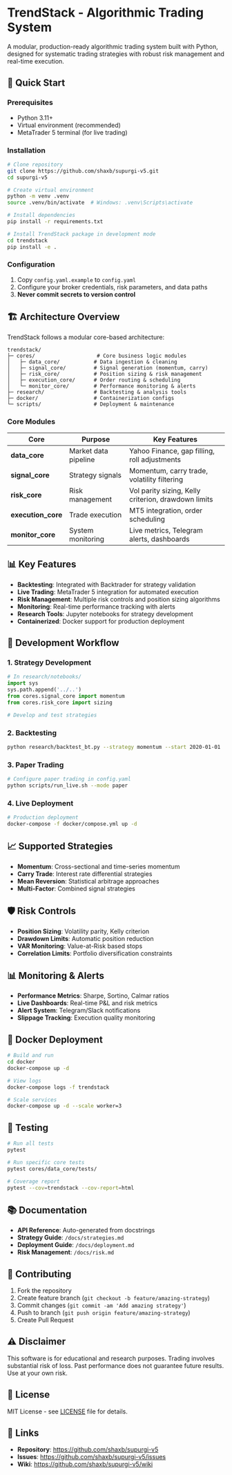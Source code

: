 # TrendStack - Algorithmic Trading System

A modular, production-ready algorithmic trading system built with Python, designed for systematic trading strategies with robust risk management and real-time execution.

## 🚀 **Quick Start**

### Prerequisites
- Python 3.11+ 
- Virtual environment (recommended)
- MetaTrader 5 terminal (for live trading)

### Installation
```bash
# Clone repository
git clone https://github.com/shaxb/supurgi-v5.git
cd supurgi-v5

# Create virtual environment
python -m venv .venv
source .venv/bin/activate  # Windows: .venv\Scripts\activate

# Install dependencies
pip install -r requirements.txt

# Install TrendStack package in development mode
cd trendstack
pip install -e .
```

### Configuration
1. Copy `config.yaml.example` to `config.yaml`
2. Configure your broker credentials, risk parameters, and data paths
3. **Never commit secrets to version control**

## 🏗️ **Architecture Overview**

TrendStack follows a modular core-based architecture:

```
trendstack/
├─ cores/                    # Core business logic modules
│   ├─ data_core/           # Data ingestion & cleaning
│   ├─ signal_core/         # Signal generation (momentum, carry)
│   ├─ risk_core/           # Position sizing & risk management
│   ├─ execution_core/      # Order routing & scheduling
│   └─ monitor_core/        # Performance monitoring & alerts
├─ research/                # Backtesting & analysis tools
├─ docker/                  # Containerization configs
└─ scripts/                 # Deployment & maintenance
```

### Core Modules

| Core | Purpose | Key Features |
|------|---------|--------------|
| **data_core** | Market data pipeline | Yahoo Finance, gap filling, roll adjustments |
| **signal_core** | Strategy signals | Momentum, carry trade, volatility filtering |
| **risk_core** | Risk management | Vol parity sizing, Kelly criterion, drawdown limits |
| **execution_core** | Trade execution | MT5 integration, order scheduling |
| **monitor_core** | System monitoring | Live metrics, Telegram alerts, dashboards |

## 📊 **Key Features**

- **Backtesting**: Integrated with Backtrader for strategy validation
- **Live Trading**: MetaTrader 5 integration for automated execution  
- **Risk Management**: Multiple risk controls and position sizing algorithms
- **Monitoring**: Real-time performance tracking with alerts
- **Research Tools**: Jupyter notebooks for strategy development
- **Containerized**: Docker support for production deployment

## 🔧 **Development Workflow**

### 1. Strategy Development
```python
# In research/notebooks/
import sys
sys.path.append('../..')
from cores.signal_core import momentum
from cores.risk_core import sizing

# Develop and test strategies
```

### 2. Backtesting
```bash
python research/backtest_bt.py --strategy momentum --start 2020-01-01
```

### 3. Paper Trading
```bash
# Configure paper trading in config.yaml
python scripts/run_live.sh --mode paper
```

### 4. Live Deployment
```bash
# Production deployment
docker-compose -f docker/compose.yml up -d
```

## 📈 **Supported Strategies**

- **Momentum**: Cross-sectional and time-series momentum
- **Carry Trade**: Interest rate differential strategies  
- **Mean Reversion**: Statistical arbitrage approaches
- **Multi-Factor**: Combined signal strategies

## 🛡️ **Risk Controls**

- **Position Sizing**: Volatility parity, Kelly criterion
- **Drawdown Limits**: Automatic position reduction
- **VAR Monitoring**: Value-at-Risk based stops
- **Correlation Limits**: Portfolio diversification constraints

## 📊 **Monitoring & Alerts**

- **Performance Metrics**: Sharpe, Sortino, Calmar ratios
- **Live Dashboards**: Real-time P&L and risk metrics
- **Alert System**: Telegram/Slack notifications
- **Slippage Tracking**: Execution quality monitoring

## 🐳 **Docker Deployment**

```bash
# Build and run
cd docker
docker-compose up -d

# View logs
docker-compose logs -f trendstack

# Scale services
docker-compose up -d --scale worker=3
```

## 🧪 **Testing**

```bash
# Run all tests
pytest

# Run specific core tests
pytest cores/data_core/tests/

# Coverage report  
pytest --cov=trendstack --cov-report=html
```

## 📚 **Documentation**

- **API Reference**: Auto-generated from docstrings
- **Strategy Guide**: `/docs/strategies.md`
- **Deployment Guide**: `/docs/deployment.md`
- **Risk Management**: `/docs/risk.md`

## 🤝 **Contributing**

1. Fork the repository
2. Create feature branch (`git checkout -b feature/amazing-strategy`)
3. Commit changes (`git commit -am 'Add amazing strategy'`)
4. Push to branch (`git push origin feature/amazing-strategy`)
5. Create Pull Request

## ⚠️ **Disclaimer**

This software is for educational and research purposes. Trading involves substantial risk of loss. Past performance does not guarantee future results. Use at your own risk.

## 📄 **License**

MIT License - see [LICENSE](LICENSE) file for details.

## 🔗 **Links**

- **Repository**: https://github.com/shaxb/supurgi-v5
- **Issues**: https://github.com/shaxb/supurgi-v5/issues
- **Wiki**: https://github.com/shaxb/supurgi-v5/wiki
